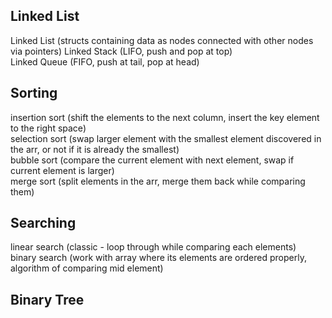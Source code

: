 

## Linked List

Linked List (structs containing data as nodes connected with other nodes via pointers)
Linked Stack (LIFO, push and pop at top)  
Linked Queue (FIFO, push at tail, pop at head)  

## Sorting

insertion sort (shift the elements to the next column, insert the key element to the right space)  
selection sort (swap larger element with the smallest element discovered in the arr, or not if it is already the smallest)  
bubble sort (compare the current element with next element, swap if current element is larger)  
merge sort (split elements in the arr, merge them back while comparing them)  

## Searching

linear search (classic - loop through while comparing each elements)  
binary search (work with array where its elements are ordered properly, algorithm of comparing mid element)  

## Binary Tree






